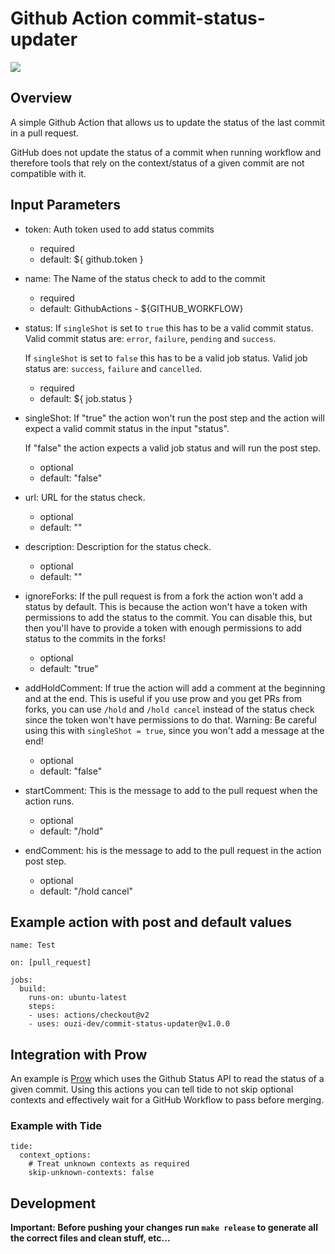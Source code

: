 # Github Action commit-status-updater

![](https://github.com/ouzi-dev/commit-status-updater/workflows/Build%20and%20Test/badge.svg)

## Overview

A simple Github Action that allows us to update the status of the last commit in a pull request.

GitHub does not update the status of a commit when running workflow and therefore tools that rely on the context/status of a given commit are not compatible with it.

## Input Parameters

* token: Auth token used to add status commits
  
  * required
  * default: ${ github.token }
  
* name: The Name of the status check to add to the commit
  * required
  * default:  GithubActions - ${GITHUB_WORKFLOW}
  
* status: If `singleShot` is set to `true` this has to be a valid commit status. Valid commit status are: `error`, `failure`, `pending` and `success`.

  If `singleShot` is set to `false` this has to be a valid job status. Valid job status are: `success`, `failure` and `cancelled`.
  * required
  * default: ${ job.status }
  
* singleShot: If "true" the action won't run the post step and the action will expect a valid commit status in the input "status".
  
  If "false" the action expects a valid job status and will run the post step.
  * optional
  * default: "false"

* url: URL for the status check.

  * optional
  * default: ""

* description: Description for the status check.

  * optional
  * default: ""

* ignoreForks: If the pull request is from a fork the action won't add a status by default. This is because the action won't have a token with permissions to add the status to the commit. You can disable this, but then you'll have to provide a token with enough permissions to add status to the commits in the forks!

  * optional
  * default: "true" 

* addHoldComment: If true the action will add a comment at the beginning and at the end. This is useful if you use prow and you get PRs from forks, you can use `/hold` and `/hold cancel` instead of the status check since the token won't have permissions to do that. Warning: Be careful using this with `singleShot = true`, since you won't add a message at the end!

  * optional
  * default: "false"

* startComment: This is the message to add to the pull request when the action runs.

  * optional
  * default: "/hold"

* endComment: his is the message to add to the pull request in the action post step.

  * optional
  * default: "/hold cancel"

## Example action with post and default values

```
name: Test

on: [pull_request]

jobs:
  build:
    runs-on: ubuntu-latest
    steps:
    - uses: actions/checkout@v2
    - uses: ouzi-dev/commit-status-updater@v1.0.0
```

## Integration with Prow

An example is [Prow](https://github.com/kubernetes/test-infra/tree/master/prow) which uses the Github Status API to read the status of a given commit. 
Using this actions you can tell tide to not skip optional contexts and effectively wait for a GitHub Workflow to pass before merging.

### Example with Tide

```
tide:
  context_options:
    # Treat unknown contexts as required
    skip-unknown-contexts: false
```

## Development

__Important: Before pushing your changes run `make release` to generate all the correct files and clean stuff, etc...__